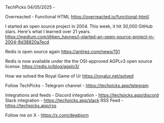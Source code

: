 TechPicks 04/05/2025 -

Overreacted - Functional HTML
https://overreacted.io/functional-html/

I started an open source project in 2004. This week, it hit 30,000 GitHub stars. Here's what I learned over 21 years.
https://medium.com/@ben_haynes/i-started-an-open-source-project-in-2004-8d38820a7ecd

Redis is open source again
https://antirez.com/news/151

Redis is now available under the the OSI-approved AGPLv3 open source license.
https://redis.io/blog/agplv3/

How we solved the Royal Game of Ur
https://royalur.net/solved

Follow TechPicks -
Telegram channel - https://techpicks.app/telegram

Integrations and feeds -
Discord integration - https://techpicks.app/discord
Slack integration - https://techpicks.app/slack
RSS Feed - https://techpicks.app/rss

Follow me on X - https://x.com/dewbjorn